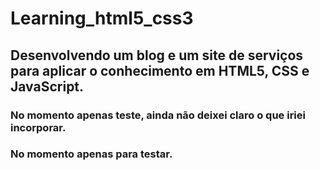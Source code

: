 # Learning_html5_css3

## Desenvolvendo um blog e um site de serviços para aplicar o conhecimento em HTML5, CSS e JavaScript.

### No momento apenas teste, ainda não deixei claro o que iriei incorporar.
### No momento apenas para testar.

